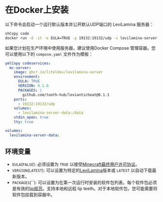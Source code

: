 #  在Docker上安装

以下命令会启动一个运行默认版本并公开默认UDP端口的 LeviLamina 服务器：

```sh
shCopy code
docker run -d -it -e EULA=TRUE -p 19132:19132/udp -v levilamina-server-data:/data ghcr.io/liteldev/levilamina-server
```

如果您计划在生产环境中使用服务器，建议使用Docker Compose 管理容器。您可以使用以下的 `compose.yaml` 文件作为模板：

```yaml
ymlCopy codeservices:
  mc-server:
    image: ghcr.io/liteldev/levilamina-server
    environment:
      EULA: TRUE
      VERSION: 0.1.0
      PACKAGES: |
        github.com/tooth-hub/levianticheat@0.1.1
    ports:
      - 19132:19132/udp
    volumes:
      - levilamina-server-data:/data
    stdin_open: true
    tty: true

volumes:
  levilamina-server-data:
```

## 环境变量

- `EULA`(`FALSE`): 必须设置为 `TRUE` 以接受[Minecraft最终用户许可协议](https://minecraft.net/terms)。
- `VERSION`(`LATEST`): 可以设置为特定的[LeviLamina](https://github.com/LiteLDev/LeviLamina/tags)版本或 `LATEST` 以自动下载最新版本。
- `PACKAGES`(``): 可以设置为在第一次运行时安装的软件包列表。每个软件包必须是有效的[lip规范](https://docs.lippkg.com/commands/lip_install.html)。支持本地和远程 lip teeth。对于本地软件包，您可能需要将软件包挂载到容器中。
